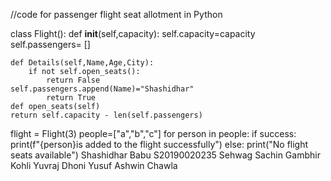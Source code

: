 //code for passenger flight seat allotment in Python

class Flight():
    def __init__(self,capacity):
        self.capacity=capacity
        self.passengers= []

    def Details(self,Name,Age,City):
        if not self.open_seats():
            return False
    self.passengers.append(Name)="Shashidhar"
            return True
    def open_seats(self)
    return self.capacity - len(self.passengers)

flight = Flight(3)
people=["a","b","c"]
for person in people:
    if success:
        print(f"{person}is added to the flight successfully")
    else:
        print("No flight seats available") 
        Shashidhar Babu
        S20190020235 Sehwag Sachin Gambhir Kohli Yuvraj Dhoni Yusuf Ashwin Chawla